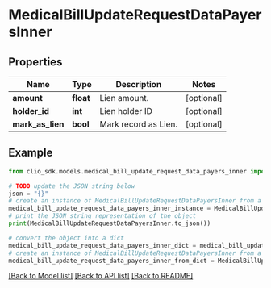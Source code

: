 # MedicalBillUpdateRequestDataPayersInner


## Properties

Name | Type | Description | Notes
------------ | ------------- | ------------- | -------------
**amount** | **float** | Lien amount. | [optional] 
**holder_id** | **int** | Lien holder ID | [optional] 
**mark_as_lien** | **bool** | Mark record as Lien. | [optional] 

## Example

```python
from clio_sdk.models.medical_bill_update_request_data_payers_inner import MedicalBillUpdateRequestDataPayersInner

# TODO update the JSON string below
json = "{}"
# create an instance of MedicalBillUpdateRequestDataPayersInner from a JSON string
medical_bill_update_request_data_payers_inner_instance = MedicalBillUpdateRequestDataPayersInner.from_json(json)
# print the JSON string representation of the object
print(MedicalBillUpdateRequestDataPayersInner.to_json())

# convert the object into a dict
medical_bill_update_request_data_payers_inner_dict = medical_bill_update_request_data_payers_inner_instance.to_dict()
# create an instance of MedicalBillUpdateRequestDataPayersInner from a dict
medical_bill_update_request_data_payers_inner_from_dict = MedicalBillUpdateRequestDataPayersInner.from_dict(medical_bill_update_request_data_payers_inner_dict)
```
[[Back to Model list]](../README.md#documentation-for-models) [[Back to API list]](../README.md#documentation-for-api-endpoints) [[Back to README]](../README.md)


